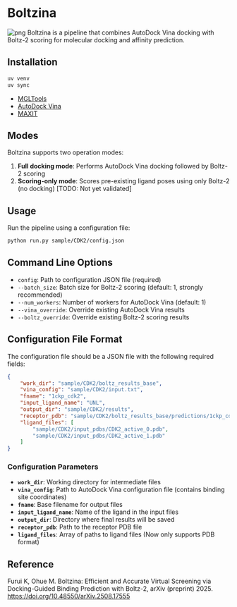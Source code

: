 # Boltzina
![png](https://arxiv.org/html/2508.17555v1/x1.png)
Boltzina is a pipeline that combines AutoDock Vina docking with Boltz-2 scoring for molecular docking and affinity prediction.

## Installation

```bash
uv venv
uv sync
```

* [MGLTools](https://ccsb.scripps.edu/mgltools/)
* [AutoDock Vina](https://github.com/ccsb-scripps/AutoDock-Vina/)
* [MAXIT](https://sw-tools.rcsb.org/apps/MAXIT/)

## Modes

Boltzina supports two operation modes:

1. **Full docking mode**: Performs AutoDock Vina docking followed by Boltz-2 scoring
2. **Scoring-only mode**: Scores pre-existing ligand poses using only Boltz-2 (no docking) [TODO: Not yet validated]

## Usage

Run the pipeline using a configuration file:

```bash
python run.py sample/CDK2/config.json
```

## Command Line Options

- `config`: Path to configuration JSON file (required)
- `--batch_size`: Batch size for Boltz-2 scoring (default: 1, strongly recommended)
- `--num_workers`: Number of workers for AutoDock Vina (default: 1)
- `--vina_override`: Override existing AutoDock Vina results
- `--boltz_override`: Override existing Boltz-2 scoring results

## Configuration File Format

The configuration file should be a JSON file with the following required fields:

```json
{
    "work_dir": "sample/CDK2/boltz_results_base",
    "vina_config": "sample/CDK2/input.txt",
    "fname": "1ckp_cdk2",
    "input_ligand_name": "UNL",
    "output_dir": "sample/CDK2/results",
    "receptor_pdb": "sample/CDK2/boltz_results_base/predictions/1ckp_cdk2/1ckp_cdk2_model_0_protein.pdb",
    "ligand_files": [
        "sample/CDK2/input_pdbs/CDK2_active_0.pdb",
        "sample/CDK2/input_pdbs/CDK2_active_1.pdb"
    ]
}
```

### Configuration Parameters

- **`work_dir`**: Working directory for intermediate files
- **`vina_config`**: Path to AutoDock Vina configuration file (contains binding site coordinates)
- **`fname`**: Base filename for output files
- **`input_ligand_name`**: Name of the ligand in the input files
- **`output_dir`**: Directory where final results will be saved
- **`receptor_pdb`**: Path to the receptor PDB file
- **`ligand_files`**: Array of paths to ligand files (Now only supports PDB format)

## Reference
Furui K, Ohue M. Boltzina: Efficient and Accurate Virtual Screening via Docking-Guided Binding Prediction with Boltz-2, arXiv (preprint) 2025. https://doi.org/10.48550/arXiv.2508.17555
